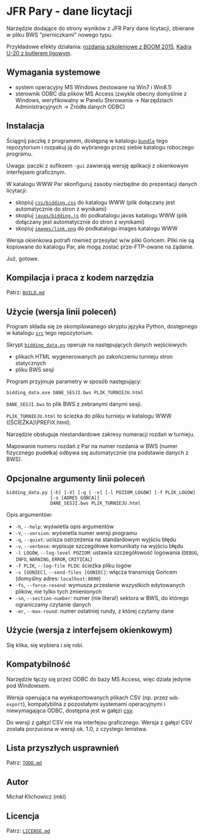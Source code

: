 
JFR Pary - dane licytacji
=========================

Narzędzie dodające do strony wyników z JFR Pary dane licytacji, zbierane w pliku
BWS "pierniczkami" nowego typu.

Przykładowe efekty działania:
[rozdania szkoleniowe z BOOM 2015](http://www.pzbs.pl/wyniki/boom/2015/boom_wirtualne_me.html),
[Kadra U-20 z butlerem ligowym](http://emkael.info/brydz/wyniki/2015/u20_szczyrk/ligowe.html).

Wymagania systemowe
-------------------

* system operacyjny MS Windows (testowane na Win7 i Win8.1)
* sterownik ODBC dla plików MS Access (zwykle obecny domyślnie z Windows,
weryfikowalny w Panelu Sterowania -> Narzędziach Administracyjnych ->
Żródła danych ODBC)

Instalacja
----------

Ściągnij paczkę z programem, dostępną w katalogu [`bundle`](bundle) tego
repozytorium i rozpakuj ją do wybranego przez siebie katalogu roboczego
programu.

Uwaga: paczki z sufiksem `-gui` zawierają wersję aplikacji z okienkowym
interfejsem graficznym.

W katalogu WWW Par skonfiguruj zasoby niezbędne do prezentacji danych
licytacji:
* skopiuj [`css/bidding.css`](res/css/bidding.css) do katalogu WWW (plik
dołączany jest automatycznie do stron z wynikami)
* skopiuj [`javas/bidding.js`](res/javas/bidding.js) do podkatalogu javas
katalogu WWW (plik dołączany jest automatycznie do stron z wynikami)
* skopiuj [`images/link.png`](res/images/link.png) do podkatalogu images
katalogu WWW

Wersja okienkowa potrafi również przesyłać w/w pliki Gońcem. Pliki nie są
kopiowane do katalogu Par, ale mogą zostać prze-FTP-owane na żądanie.

Już, gotowe.

Kompilacja i praca z kodem narzędzia
------------------------------------

Patrz: [`BUILD.md`](BUILD.md)

Użycie (wersja linii poleceń)
-----------------------------

Program składa się ze skompilowanego skryptu języka Python, dostępnego
w katalogu [`src`](src) tego repozytorium.

Skrypt [`bidding_data.py`](src/bidding_data.py) operuje na następujących
danych wejściowych:
* plikach HTML wygenerowanych po zakończeniu turnieju stron statycznych
* pliku BWS sesji

Program przyjmuje parametry w sposób następujący:
```
bidding_data.exe DANE_SESJI.bws PLIK_TURNIEJU.html
```

`DANE_SESJI.bws` to plik BWS z zebranymi danymi sesji.

`PLIK_TURNIEJU.html` to ściezka do pliku turnieju w katalogu WWW
([ŚCIEŻKA]\PREFIX.html).

Narzędzie obsługuje niestandardowe zakresy numeracji rozdań w turnieju.

Mapowanie numeru rozdań z Par na numer rozdania w BWS (numer fizycznego
pudełka) odbywa się automatycznie (na podstawie danych z BWS).

Opcjonalne argumenty linii poleceń
----------------------------------

```
bidding_data.py [-h] [-V] [-q | -v] [-l POZIOM_LOGÓW] [-f PLIK_LOGÓW]
                [-s [ADRES_GOŃCA]]
                DANE_SESJI.bws PLIK_TURNIEJU.html
```

Opis argumentów:
 * `-h`, `--help`: wyświetla opis argumentów
 * `-V`, `--version`: wyświetla numer wersji programu
 * `-q`, `--quiet`: ucisza ostrzeżenia na standardowym wyjściu błędu
 * `-v`, `--verbose`: wypisuje szczegółowe komunikaty na wyjściu błędu
 * `-l LOGÓW`, `--log-level POZIOM`: ustawia szczegółowość logowania
(`DEBUG`, `INFO`, `WARNING`, `ERROR`, `CRITICAL`)
 * `-f PLIK`, `--log-file PLIK`: ścieżka pliku logów
 * `-s [GONIEC]`, `--send-files [GONIEC]`: włącza transmisję Gońcem
(domyślny adres: `localhost:8090`)
 * `-fs`, `--force-resend`: wymusza przesłanie wszystkich edytowanych plików,
nie tylko tych zmienionych
 * `-sn`, `--section-number`: numer (nie litera!) sektora w BWS, do którego
ograniczamy czytanie danych
 * `-mr`, `--max-round`: numer ostatniej rundy, z której czytamy dane

Użycie (wersja z interfejsem okienkowym)
----------------------------------------

Się klika, się wybiera i się robi.

Kompatybilność
--------------

Narzędzie łączy się przez ODBC do bazy MS Access, więc działa jedynie
pod Windowsem.

Wersja operująca na wyeksportowanych plikach CSV (np. przez `mdb-export`),
kompatybilna z pozostałymi systemami operacyjnymi i niewymagająca ODBC,
dostępna jest w gałęzi [csv](//github.com/emkael/jfrpary-bidding-data/tree/csv).

Do wersji z gałęzi CSV nie ma interfejsu graficznego. Wersja z gałęzi CSV
została porzucona w wersji ok. 1.0, z czystego lenistwa.

Lista przyszłych usprawnień
---------------------------

Patrz: [`TODO.md`](TODO.md)

Autor
-----

Michał Klichowicz (mkl)

Licencja
--------

Patrz: [`LICENSE.md`](LICENSE.md)

